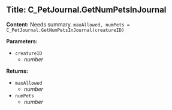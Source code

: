 ## Title: C_PetJournal.GetNumPetsInJournal

**Content:**
Needs summary.
`maxAllowed, numPets = C_PetJournal.GetNumPetsInJournal(creatureID)`

**Parameters:**
- `creatureID`
  - *number*

**Returns:**
- `maxAllowed`
  - *number*
- `numPets`
  - *number*